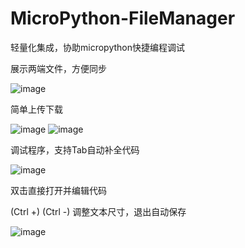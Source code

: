 # MicroPython-FileManager
轻量化集成，协助micropython快捷编程调试

展示两端文件，方便同步

![image](https://user-images.githubusercontent.com/58870893/170489860-74f274b7-83ed-415c-a5db-948518faa883.png)

简单上传下载

![image](https://user-images.githubusercontent.com/58870893/168427809-52abb129-84a6-41ab-8411-997472b20d69.png)
![image](https://user-images.githubusercontent.com/58870893/168427818-9e27c9e7-6493-4735-9579-ef517c66eac8.png)

调试程序，支持Tab自动补全代码

![image](https://user-images.githubusercontent.com/58870893/170490165-a2c9ec12-24f0-48a8-abe5-393d0184afc1.png)

双击直接打开并编辑代码

(Ctrl +) (Ctrl -) 调整文本尺寸，退出自动保存

![image](https://user-images.githubusercontent.com/58870893/168611599-a4675fcb-4f75-44cf-873d-972d0c0b70bb.png)
